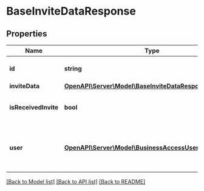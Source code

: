 # BaseInviteDataResponse

## Properties
Name | Type | Description | Notes
------------ | ------------- | ------------- | -------------
**id** | **string** | Unique identifier of the invite/request. | [optional] 
**inviteData** | [**OpenAPI\Server\Model\BaseInviteDataResponseInviteData**](BaseInviteDataResponseInviteData.md) |  | [optional] 
**isReceivedInvite** | **bool** | Indicates whether the invite/request was received. | [optional] 
**user** | [**OpenAPI\Server\Model\BusinessAccessUserSummary**](BusinessAccessUserSummary.md) | Metadata for the member/partner that was sent the invite/request. | [optional] 

[[Back to Model list]](../README.md#documentation-for-models) [[Back to API list]](../README.md#documentation-for-api-endpoints) [[Back to README]](../README.md)


